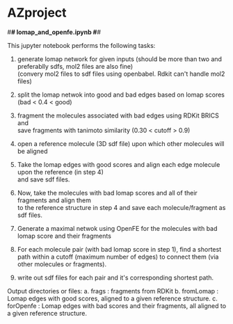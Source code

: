 # AZproject

#********************#
lomap_and_openfe.ipynb
#********************#

This jupyter notebook performs the following tasks:

1. generate lomap network for given inputs (should be more than two and preferablly sdfs, mol2 files are also fine)\
   (convery mol2 files to sdf files using openbabel. Rdkit can't handle mol2 files)

2. split the lomap netwok into good and bad edges based on lomap scores (bad < 0.4 < good)

3. fragment the molecules associated with bad edges using RDKit BRICS and \
   save fragments with tanimoto similarity (0.30 < cutoff > 0.9)

4. open a reference molecule (3D sdf file) upon which other molecules will be aligned

5. Take the lomap edges with good scores and align each edge molecule upon the reference (in step 4) \
   and save sdf files.

6. Now, take the molecules with bad lomap scores and all of their fragments and align them \
   to the reference structure in step 4 and save each molecule/fragment as sdf files.

7. Generate a maximal netwok using OpenFE for the molecules with bad lomap score and their fragments

8. For each molecule pair (with bad lomap score in step 1), find a shortest path within a cutoff (maximum number of edges)
   to connect them (via other molecules or fragments).

9. write out sdf files for each pair and it's corresponding shortest path.


Output directories or files:
a. frags : fragments from RDKit
b. fromLomap : Lomap edges with good scores, aligned to a given reference structure.
c. forOpenfe : Lomap edges with bad scores and their fragments, all aligned to a given reference structure.

